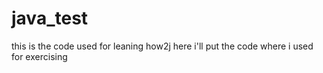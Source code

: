 # java_test
this is the code used for leaning how2j
here i'll put the code where i used for exercising
